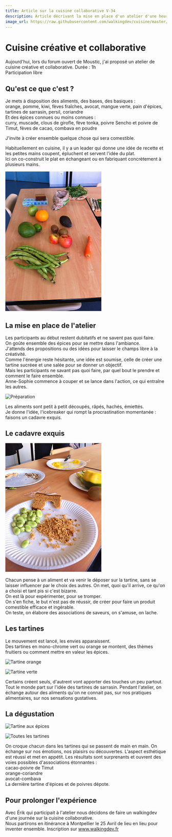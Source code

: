 ```yaml
---
title: Article sur la cuisine collaborative V-34
description: Article décrivant la mise en place d'un atelier d'une heure lors du forum ouvert des rencontres Moustic sur les pratiques collaboratives
image_url: https://raw.githubusercontent.com/walkingdev/cuisine/master/media/facilitation-graphique.jpg
---
```


# Cuisine créative et collaborative

Aujourd'hui, lors du forum ouvert de Moustic, j'ai proposé un atelier de cuisine créative et collaborative. 
Durée : 1h  
Participation libre  

## Qu'est ce que c'est ?

Je mets à disposition des aliments, des bases, des basiques :   
orange, pomme, kiwi, fèves fraîches, avocat, mangue verte, pain d'épices, tartines de sarrasin, persil, coriandre  
Et des épices connues ou moins connues :  
curry, muscade, clous de girofle, fève tonka, poivre Sencho et poivre de Timut, fèves de cacao, combava en poudre  

J'invite à créer ensemble quelque chose qui sera comestible.

Habituellement en cuisine, il y a un leader qui donne une idée de recette et les petites mains coupent, épluchent et servent l'idée du plat.  
Ici on co-construit le plat en échangeant ou en fabriquant concrètement à plusieurs mains.


![Ingrédients à disposition](https://github.com/bndct-lmbrt/cuisine-collaborative/blob/master/m%C3%A9dias/ingr%C3%A9dients.jpg)

## La mise en place de l'atelier

Les participants au début restent dubitatifs et ne savent pas quoi faire.  
On goûte ensemble des épices pour se mettre dans l'ambiance.  
J'attends des propositions ou des idées pour laisser le champs libre à la créativité.  
Comme l'énergie reste hésitante, une idée est soumise, celle de créer une tartine sucréee et une salée pour se donner un objectif.  
Mais les participants ne savant pas quoi faire, par quel bout le prendre et comment le faire ensemble.  
Anne-Sophie commence à couper et se lance dans l'action, ce qui entraîne les autres.  


![Préparation](https://github.com/bndct-lmbrt/cuisine-collaborative/blob/master/m%C3%A9dias/preparation.jpg)

Les aliments sont petit à petit découpés, râpés, hachés, émiettés.  
Je donne l'idée, l'icebreaker qui rompt la procrastination momentanée : faisons un cadavre exquis.  

## Le cadavre exquis  

![Les éléments de création](https://github.com/bndct-lmbrt/cuisine-collaborative/blob/master/m%C3%A9dias/elements.jpg)

Chacun pense à un aliment et va venir le déposer sur la tartine, sans se laisser influencer par le choix des autres.
On met, quoi qu'il arrive, ce qu'on a choisi et tant pis si c'est bizarre.  
On est là pour expérimenter, pour se tromper.  
On s'en fiche, le but n'est pas de réussir, de créer pour faire un produit comestible efficace et ingérable.  
On teste, on élabore des associations de saveurs, on s'amuse, on lache.

## Les tartines

Le mouvement est lancé, les envies apparaissent.  
Des tartines en mono-chrome vert ou orange se montent, des thèmes fruitiers ou comment mettre en valeur les épices.  

![Tartine orange](https://github.com/bndct-lmbrt/cuisine-collaborative/blob/master/m%C3%A9dias/tartine-orange.jpg)

![Tartine verte](https://github.com/bndct-lmbrt/cuisine-collaborative/blob/master/m%C3%A9dias/tartine%20verte.jpg)

Certains créent seuls, d'autrent vont apporter des touches un peu partout. 
Tout le monde part sur l'idée des tartines de sarrasin.
Pendant l'atelier, on échange autour des aliments qu'on ne connait pas, sur nos pratiques alimentaires, sur nos sensations gustatives.  

## La dégustation

![Tartine aux épices](https://github.com/bndct-lmbrt/cuisine-collaborative/blob/master/m%C3%A9dias/cuisine-collaborative2.jpg)

![Toutes les tartines](https://github.com/bndct-lmbrt/cuisine-collaborative/blob/master/m%C3%A9dias/cuisine-collaborative3.jpg)

On croque chacun dans les tartines qui se passent de main en main.
On échange sur nos émotions, nos plaisirs ou découvertes.
L'aspect esthétique est réussi et met en appétit.
Les résultats sont surprenants et ouvrent des voies possibles d'associations étonnantes :  
cacao-poivre de Timut  
orange-coriandre  
avocat-combava  
La dernière tartine d'épices et de poivres dépote.

## Pour prolonger l'expérience

Avec Érik qui participait à l'atelier nous décidons de faire un walkingdev d'une journée sur la cuisine collaborative.  
Nous partirons en itinérance à Montpellier le 25 Avril de lieu en lieu pour inventer ensemble. 
Inscription sur www.walkingdev.fr 
